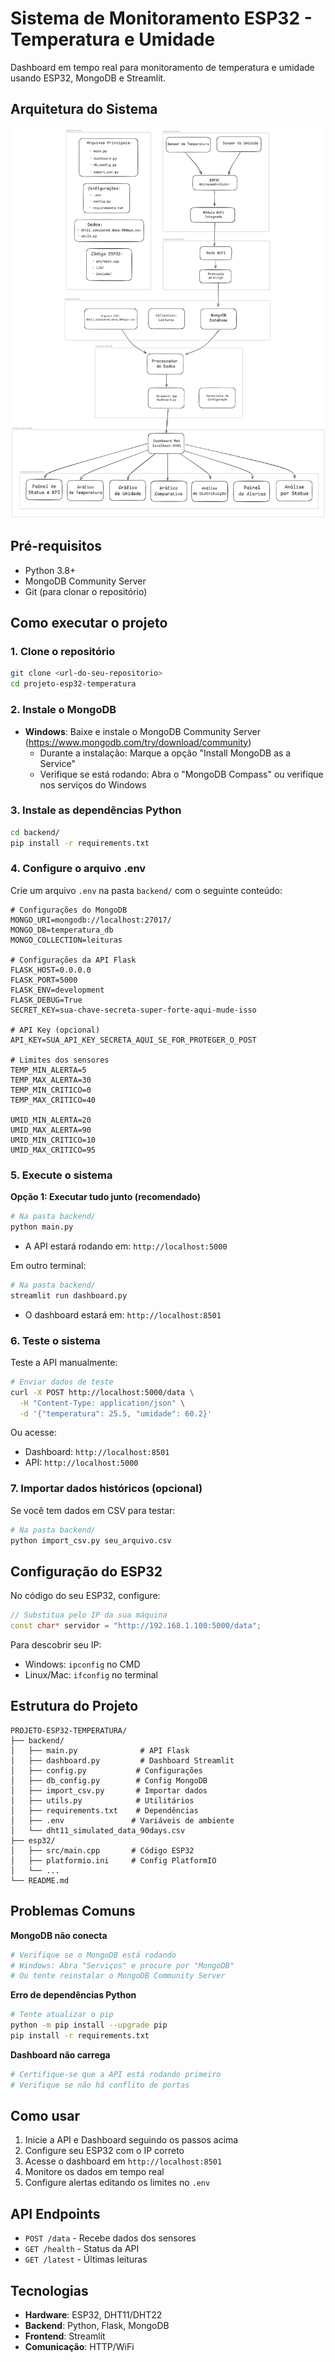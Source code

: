 # Sistema de Monitoramento ESP32 - Temperatura e Umidade

Dashboard em tempo real para monitoramento de temperatura e umidade usando ESP32, MongoDB e Streamlit.

## Arquitetura do Sistema

![Arquitetura do Sistema](docs/arquitetura-sistema.png)

## Pré-requisitos

- Python 3.8+
- MongoDB Community Server
- Git (para clonar o repositório)

## Como executar o projeto

### 1. Clone o repositório

```bash
git clone <url-do-seu-repositorio>
cd projeto-esp32-temperatura
```

### 2. Instale o MongoDB

- **Windows**: Baixe e instale o MongoDB Community Server (https://www.mongodb.com/try/download/community)
  - Durante a instalação: Marque a opção "Install MongoDB as a Service"
  - Verifique se está rodando: Abra o "MongoDB Compass" ou verifique nos serviços do Windows

### 3. Instale as dependências Python

```bash
cd backend/
pip install -r requirements.txt
```

### 4. Configure o arquivo .env

Crie um arquivo `.env` na pasta `backend/` com o seguinte conteúdo:

```env
# Configurações do MongoDB
MONGO_URI=mongodb://localhost:27017/
MONGO_DB=temperatura_db
MONGO_COLLECTION=leituras

# Configurações da API Flask
FLASK_HOST=0.0.0.0
FLASK_PORT=5000
FLASK_ENV=development
FLASK_DEBUG=True
SECRET_KEY=sua-chave-secreta-super-forte-aqui-mude-isso

# API Key (opcional)
API_KEY=SUA_API_KEY_SECRETA_AQUI_SE_FOR_PROTEGER_O_POST

# Limites dos sensores
TEMP_MIN_ALERTA=5
TEMP_MAX_ALERTA=30
TEMP_MIN_CRITICO=0
TEMP_MAX_CRITICO=40

UMID_MIN_ALERTA=20
UMID_MAX_ALERTA=90
UMID_MIN_CRITICO=10
UMID_MAX_CRITICO=95
```

### 5. Execute o sistema

**Opção 1: Executar tudo junto (recomendado)**

```bash
# Na pasta backend/
python main.py
```

- A API estará rodando em: `http://localhost:5000`

Em outro terminal:

```bash
# Na pasta backend/
streamlit run dashboard.py
```

- O dashboard estará em: `http://localhost:8501`

### 6. Teste o sistema

Teste a API manualmente:

```bash
# Enviar dados de teste
curl -X POST http://localhost:5000/data \
  -H "Content-Type: application/json" \
  -d '{"temperatura": 25.5, "umidade": 60.2}'
```

Ou acesse:

- Dashboard: `http://localhost:8501`
- API: `http://localhost:5000`

### 7. Importar dados históricos (opcional)

Se você tem dados em CSV para testar:

```bash
# Na pasta backend/
python import_csv.py seu_arquivo.csv
```

## Configuração do ESP32

No código do seu ESP32, configure:

```cpp
// Substitua pelo IP da sua máquina
const char* servidor = "http://192.168.1.100:5000/data";
```

Para descobrir seu IP:

- Windows: `ipconfig` no CMD
- Linux/Mac: `ifconfig` no terminal

## Estrutura do Projeto

```
PROJETO-ESP32-TEMPERATURA/
├── backend/
│   ├── main.py              # API Flask
│   ├── dashboard.py         # Dashboard Streamlit
│   ├── config.py           # Configurações
│   ├── db_config.py        # Config MongoDB
│   ├── import_csv.py       # Importar dados
│   ├── utils.py            # Utilitários
│   ├── requirements.txt    # Dependências
│   ├── .env               # Variáveis de ambiente
│   └── dht11_simulated_data_90days.csv
├── esp32/
│   ├── src/main.cpp       # Código ESP32
│   ├── platformio.ini     # Config PlatformIO
│   └── ...
└── README.md
```

## Problemas Comuns

**MongoDB não conecta**

```bash
# Verifique se o MongoDB está rodando
# Windows: Abra "Serviços" e procure por "MongoDB"
# Ou tente reinstalar o MongoDB Community Server
```

**Erro de dependências Python**

```bash
# Tente atualizar o pip
python -m pip install --upgrade pip
pip install -r requirements.txt
```

**Dashboard não carrega**

```bash
# Certifique-se que a API está rodando primeiro
# Verifique se não há conflito de portas
```

## Como usar

1. Inicie a API e Dashboard seguindo os passos acima
2. Configure seu ESP32 com o IP correto
3. Acesse o dashboard em `http://localhost:8501`
4. Monitore os dados em tempo real
5. Configure alertas editando os limites no `.env`

## API Endpoints

- `POST /data` - Recebe dados dos sensores
- `GET /health` - Status da API
- `GET /latest` - Últimas leituras

## Tecnologias

- **Hardware**: ESP32, DHT11/DHT22
- **Backend**: Python, Flask, MongoDB
- **Frontend**: Streamlit
- **Comunicação**: HTTP/WiFi
